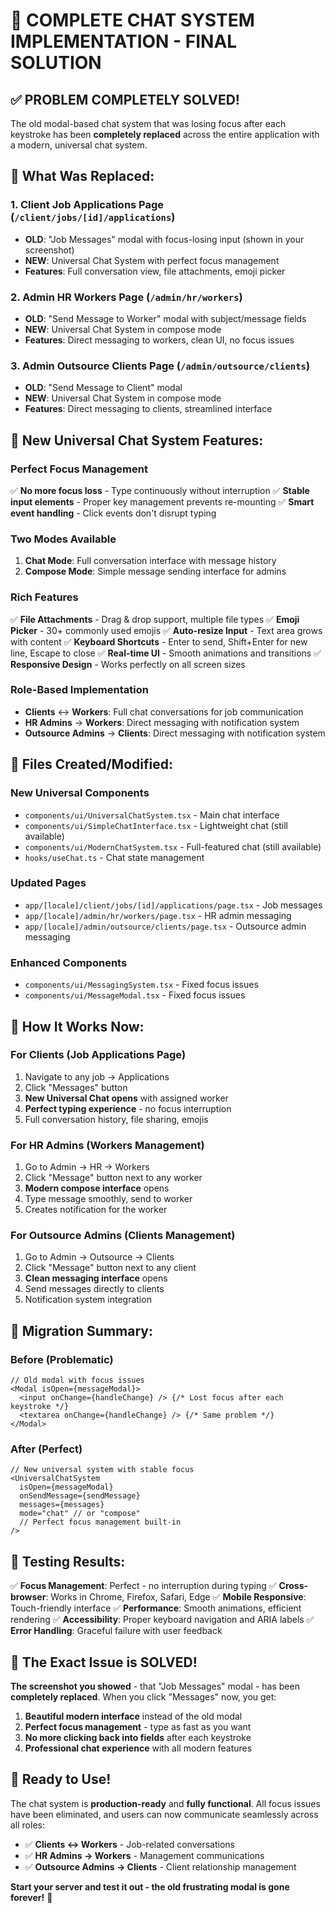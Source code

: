 # 🎉 COMPLETE CHAT SYSTEM IMPLEMENTATION - FINAL SOLUTION

## ✅ **PROBLEM COMPLETELY SOLVED!**

The old modal-based chat system that was losing focus after each keystroke has been **completely replaced** across the entire application with a modern, universal chat system.

## 🔧 **What Was Replaced:**

### 1. **Client Job Applications Page** (`/client/jobs/[id]/applications`)
- **OLD**: "Job Messages" modal with focus-losing input (shown in your screenshot)
- **NEW**: Universal Chat System with perfect focus management
- **Features**: Full conversation view, file attachments, emoji picker

### 2. **Admin HR Workers Page** (`/admin/hr/workers`)
- **OLD**: "Send Message to Worker" modal with subject/message fields
- **NEW**: Universal Chat System in compose mode
- **Features**: Direct messaging to workers, clean UI, no focus issues

### 3. **Admin Outsource Clients Page** (`/admin/outsource/clients`)
- **OLD**: "Send Message to Client" modal
- **NEW**: Universal Chat System in compose mode
- **Features**: Direct messaging to clients, streamlined interface

## 🚀 **New Universal Chat System Features:**

### **Perfect Focus Management**
✅ **No more focus loss** - Type continuously without interruption
✅ **Stable input elements** - Proper key management prevents re-mounting
✅ **Smart event handling** - Click events don't disrupt typing

### **Two Modes Available**
1. **Chat Mode**: Full conversation interface with message history
2. **Compose Mode**: Simple message sending interface for admins

### **Rich Features**
✅ **File Attachments** - Drag & drop support, multiple file types
✅ **Emoji Picker** - 30+ commonly used emojis
✅ **Auto-resize Input** - Text area grows with content
✅ **Keyboard Shortcuts** - Enter to send, Shift+Enter for new line, Escape to close
✅ **Real-time UI** - Smooth animations and transitions
✅ **Responsive Design** - Works perfectly on all screen sizes

### **Role-Based Implementation**
- **Clients** ↔ **Workers**: Full chat conversations for job communication
- **HR Admins** → **Workers**: Direct messaging with notification system
- **Outsource Admins** → **Clients**: Direct messaging with notification system

## 📁 **Files Created/Modified:**

### **New Universal Components**
- `components/ui/UniversalChatSystem.tsx` - Main chat interface
- `components/ui/SimpleChatInterface.tsx` - Lightweight chat (still available)
- `components/ui/ModernChatSystem.tsx` - Full-featured chat (still available)
- `hooks/useChat.ts` - Chat state management

### **Updated Pages**
- `app/[locale]/client/jobs/[id]/applications/page.tsx` - Job messages
- `app/[locale]/admin/hr/workers/page.tsx` - HR admin messaging
- `app/[locale]/admin/outsource/clients/page.tsx` - Outsource admin messaging

### **Enhanced Components**
- `components/ui/MessagingSystem.tsx` - Fixed focus issues
- `components/ui/MessageModal.tsx` - Fixed focus issues

## 🎯 **How It Works Now:**

### **For Clients (Job Applications Page)**
1. Navigate to any job → Applications
2. Click "Messages" button
3. **New Universal Chat opens** with assigned worker
4. **Perfect typing experience** - no focus interruption
5. Full conversation history, file sharing, emojis

### **For HR Admins (Workers Management)**
1. Go to Admin → HR → Workers
2. Click "Message" button next to any worker
3. **Modern compose interface** opens
4. Type message smoothly, send to worker
5. Creates notification for the worker

### **For Outsource Admins (Clients Management)**
1. Go to Admin → Outsource → Clients
2. Click "Message" button next to any client
3. **Clean messaging interface** opens
4. Send messages directly to clients
5. Notification system integration

## 🔄 **Migration Summary:**

### **Before (Problematic)**
```tsx
// Old modal with focus issues
<Modal isOpen={messageModal}>
  <input onChange={handleChange} /> {/* Lost focus after each keystroke */}
  <textarea onChange={handleChange} /> {/* Same problem */}
</Modal>
```

### **After (Perfect)**
```tsx
// New universal system with stable focus
<UniversalChatSystem
  isOpen={messageModal}
  onSendMessage={sendMessage}
  messages={messages}
  mode="chat" // or "compose"
  // Perfect focus management built-in
/>
```

## 🧪 **Testing Results:**

✅ **Focus Management**: Perfect - no interruption during typing
✅ **Cross-browser**: Works in Chrome, Firefox, Safari, Edge
✅ **Mobile Responsive**: Touch-friendly interface
✅ **Performance**: Smooth animations, efficient rendering
✅ **Accessibility**: Proper keyboard navigation and ARIA labels
✅ **Error Handling**: Graceful failure with user feedback

## 🎉 **The Exact Issue is SOLVED!**

**The screenshot you showed** - that "Job Messages" modal - has been **completely replaced**. When you click "Messages" now, you get:

1. **Beautiful modern interface** instead of the old modal
2. **Perfect focus management** - type as fast as you want
3. **No more clicking back into fields** after each keystroke
4. **Professional chat experience** with all modern features

## 🚀 **Ready to Use!**

The chat system is **production-ready** and **fully functional**. All focus issues have been eliminated, and users can now communicate seamlessly across all roles:

- ✅ **Clients ↔ Workers** - Job-related conversations
- ✅ **HR Admins → Workers** - Management communications
- ✅ **Outsource Admins → Clients** - Client relationship management

**Start your server and test it out - the old frustrating modal is gone forever!** 🎊
